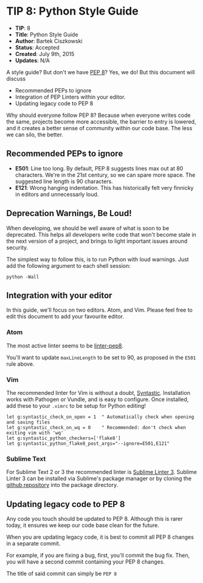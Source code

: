 # TIP 8: Python Style Guide

* **TIP**: 8
* **Title**:  Python Style Guide
* **Author**: Bartek Ciszkowski
* **Status**: Accepted
* **Created**: July 9th, 2015
* **Updates**: N/A

A style guide? But don't we have [PEP 8](https://www.python.org/dev/peps/pep-0008/)? Yes, we do! But this document will discuss

* Recommended PEPs to ignore
* Integration of PEP Linters within your editor.
* Updating legacy code to PEP 8

Why should everyone follow PEP 8? Because when everyone writes code the same,
projects become more accessible, the barrier to entry is lowered, and it
creates a better sense of community within our code base. The less we can silo,
the better.

## Recommended PEPs to ignore

* **E501**: Line too long. By default, PEP 8 suggests lines max out at 80
    characters. We're in the 21st century, so we can spare more space. The
    suggested line length is 90 characters.
* **E121**: Wrong hanging indentation. This has historically felt very finnicky
    in editors and unnecessarly loud.

## Deprecation Warnings, Be Loud!

When developing, we should be well aware of what is soon to be deprecated. This helps all developers write code that won't become stale in the next version of a project, and brings to light important issues around security.

The simplest way to follow this, is to run Python with loud warnings. Just add the following argument to each shell session:

    python -Wall
   
## Integration with your editor

In this guide, we'll focus on two editors. Atom, and Vim. Please feel free to
edit this document to add your favourite editor.

### Atom

The most active linter seems to be [linter-pep8](https://github.com/AtomLinter/linter-pep8).

You'll want to update `maxLineLength` to be set to 90, as proposed in the `E501`
rule above.

### Vim

The recommended linter for Vim is without a doubt,
[Syntastic](https://github.com/scrooloose/syntastic). Installation works with
Pathogen or Vundle, and is easy to configure. Once installed, add these to your `.vimrc`
to be setup for Python editing!

    let g:syntastic_check_on_open = 1  " Automatically check when opening and saving files
    let g:syntastic_check_on_wq = 0    " Recommended: don't check when exiting vim with 'wq'
    let g:syntastic_python_checkers=['flake8']
    let g:syntastic_python_flake8_post_args="--ignore=E501,E121"

### Sublime Text

For Sublime Text 2 or 3 the recommended linter is [Sublime Linter 3](http://www.sublimelinter.com/en/latest/). Sublime Linter 3 can be installed via Sublime's package manager or by cloning the [github repository](https://github.com/SublimeLinter/SublimeLinter3) into the package directory.

## Updating legacy code to PEP 8

Any code you touch should be updated to PEP 8. Although this is rarer today, it
ensures we keep our code base clean for the future.

When you are updating legacy code, it is best to commit all PEP 8 changes in a
separate commit.

For example, if you are fixing a bug, first, you'll commit the bug fix. Then,
you will have a second commit containing your PEP 8 changes.

The title of said commit can simply be `PEP 8`
